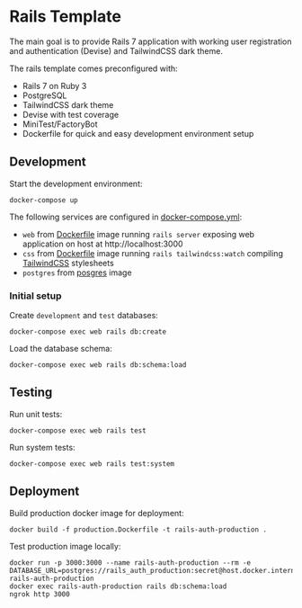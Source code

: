 # Rails Template

The main goal is to provide Rails 7 application with working user registration and authentication (Devise) and TailwindCSS dark theme.

The rails template comes preconfigured with:

- Rails 7 on Ruby 3
- PostgreSQL
- TailwindCSS dark theme
- Devise with test coverage
- MiniTest/FactoryBot
- Dockerfile for quick and easy development environment setup

## Development

Start the development environment:

```
docker-compose up
```

The following services are configured in [docker-compose.yml](docker-compose.yml):
* `web` from [Dockerfile](Dockerfile) image running `rails server` exposing web application on host at http://localhost:3000
* `css` from [Dockerfile](Dockerfile) image running `rails tailwindcss:watch` compiling [TailwindCSS](https://tailwindcss.com/docs/guides/ruby-on-rails) stylesheets
* `postgres` from [posgres](https://hub.docker.com/_/postgres) image

### Initial setup

Create `development` and `test` databases:

```
docker-compose exec web rails db:create
```

Load the database schema:
```
docker-compose exec web rails db:schema:load
```

## Testing

Run unit tests:

```
docker-compose exec web rails test
```

Run system tests:

```
docker-compose exec web rails test:system
```

## Deployment

Build production docker image for deployment:

```
docker build -f production.Dockerfile -t rails-auth-production .
```

Test production image locally:

```
docker run -p 3000:3000 --name rails-auth-production --rm -e DATABASE_URL=postgres://rails_auth_production:secret@host.docker.internal/rails_auth_production rails-auth-production
docker exec rails-auth-production rails db:schema:load
ngrok http 3000
```
